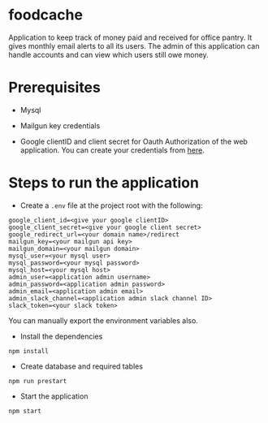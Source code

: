 # foodcache
Application to keep track of money paid and received for office pantry. It gives monthly email alerts to all its users. The admin of this application can handle accounts and can view which users still owe money.

# Prerequisites

* Mysql

* Mailgun key credentials

* Google clientID and client secret for Oauth Authorization of the web application. You can create your credentials from [here](https://developers.google.com/adwords/api/docs/guides/authentication#webapp).

# Steps to run the application

* Create a `.env` file at the project root with the following:
```
google_client_id=<give your google clientID>
google_client_secret=<give your google client secret>
google_redirect_url=<your domain name>/redirect
mailgun_key=<your mailgun api key>
mailgun_domain=<your mailgun domain>
mysql_user=<your mysql user>
mysql_password=<your mysql password>
mysql_host=<your mysql host>
admin_user=<application admin username>
admin_password=<application admin password>
admin_email=<application admin email>
admin_slack_channel=<application admin slack channel ID>
slack_token=<your slack token>
```

You can manually export the environment variables also.

* Install the dependencies
```
npm install
```

* Create database and required tables
```
npm run prestart
```

* Start the application
```
npm start
```
